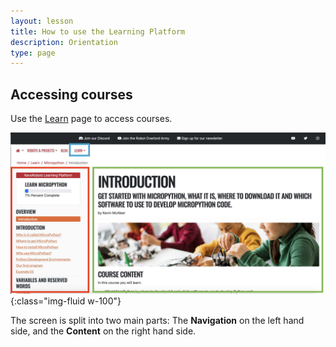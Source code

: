 ```yaml
---
layout: lesson
title: How to use the Learning Platform
description: Orientation
type: page
---
```


## Accessing courses

Use the [Learn](/learn/) page to access courses.

![screen layout](assets/course_layout.jpg){:class="img-fluid w-100"}

The screen is split into two main parts: The **Navigation** on the left hand side, and the **Content** on the right hand side.
